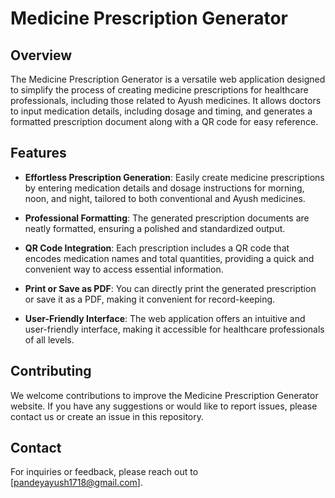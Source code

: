 # Medicine Prescription Generator

## Overview

The Medicine Prescription Generator is a versatile web application designed to simplify the process of creating medicine prescriptions for healthcare professionals, including those related to Ayush medicines. It allows doctors to input medication details, including dosage and timing, and generates a formatted prescription document along with a QR code for easy reference.

## Features

- **Effortless Prescription Generation**: Easily create medicine prescriptions by entering medication details and dosage instructions for morning, noon, and night, tailored to both conventional and Ayush medicines.

- **Professional Formatting**: The generated prescription documents are neatly formatted, ensuring a polished and standardized output.

- **QR Code Integration**: Each prescription includes a QR code that encodes medication names and total quantities, providing a quick and convenient way to access essential information.

- **Print or Save as PDF**: You can directly print the generated prescription or save it as a PDF, making it convenient for record-keeping.

- **User-Friendly Interface**: The web application offers an intuitive and user-friendly interface, making it accessible for healthcare professionals of all levels.

## Contributing

We welcome contributions to improve the Medicine Prescription Generator website. If you have any suggestions or would like to report issues, please contact us or create an issue in this repository.

## Contact

For inquiries or feedback, please reach out to [pandeyayush1718@gmail.com].
